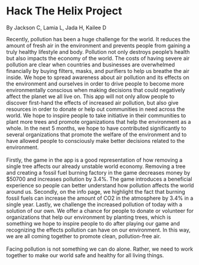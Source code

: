 # Hack The Helix Project
By Jackson C, Lamia L, Jada H, Kailee D
<p>
Recently, pollution has been a huge challenge for the world. It reduces the amount of fresh air in the environment and prevents people from gaining a truly healthy lifestyle and body. Pollution not only destroys people’s health but also impacts the economy of the world. The costs of having severe air pollution are clear when countries and businesses are overwhelmed financially by buying filters, masks, and purifiers to help us breathe the air inside. We hope to spread awareness about air pollution and its effects on the environment and ourselves in order to drive people to become more environmentally conscious when making decisions that could negatively affect the planet we all live on. This app will not only allow people to discover first-hand the effects of increased air pollution, but also give resources in order to donate or help out communities in need across the world. We hope to inspire people to take initiative in their communities to plant more trees and promote organizations that help the environment as a whole. In the next 5 months, we hope to have contributed significantly to several organizations that promote the welfare of the environment and to have allowed people to consciously make better decisions related to the environment.
<br />
<br />
Firstly, the game in the app is a good representation of how removing a single tree affects our already unstable world economy. Removing a tree and creating a fossil fuel burning factory in the game decreases money by $50700 and increases pollution by 3.4%. The game introduces a beneficial experience so people can better understand how pollution affects the world around us. Secondly, on the info page, we highlight the fact that burning fossil fuels can increase the amount of CO2 in the atmosphere by 3.4% in a single year. Lastly, we challenge the increased pollution of today with a solution of our own. We offer a chance for people to donate or volunteer for organizations that help our environment by planting trees, which is something we hope to inspire people to do after playing our game and recognizing the effects pollution can have on our environment. In this way, we are all coming together to promote clean, pollution-free air. 
<br />
<br />
  Facing pollution is not something we can do alone. Rather, we need to work together to make our world safe and healthy for all living things. 
</p>
